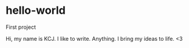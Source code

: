 # hello-world
First project

Hi, my name is KCJ. I like to write. Anything. I bring my ideas to life. <3
